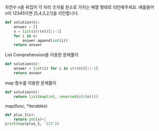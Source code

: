 자연수 n을 뒤집어 각 자리 숫자를 원소로 가지는 배열 형태로 리턴해주세요. 예를들어 n이 12345이면 [5,4,3,2,1]을 리턴합니다.

```python
def solution(n):
    answer = []
    n = list(str(n))[::-1]
    for i in n:
        answer.append(int(i))
    return answer
```

List Comprehension을 이용한 문제풀이
```python
def solution(n):
    answer = [int(i) for i in str(n)][::-1]
    return answer
```

map 함수를 이용한 문제풀이
```python
def solution(n):
    return list(map(int, reversed(str(n))))
```
map(func, *iterables)
```python
def plus_1(x):
    return int(x)+1
print(map(plus_1, '123'))
```
